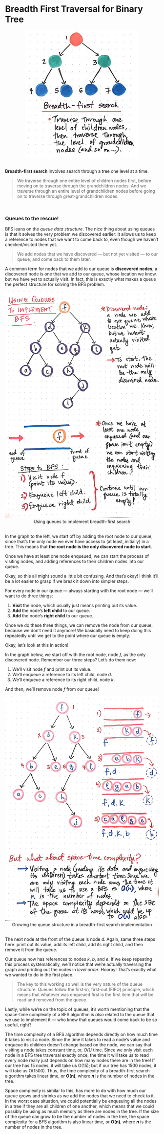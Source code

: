 # Breadth First Traversal for Binary Tree

<center>
    <img src="img/BFS1.png">
</center>

<br>

**Breadth-first search** involves search through a tree one level at a time.

> We traverse through one entire level of children nodes first, before moving on to traverse through the grandchildren nodes. And we traverse through an entire level of grandchildren nodes before going on to traverse through great-grandchildren nodes.

<br>

### Queues to the rescue!

BFS leans on the _queue data structure_. The nice thing about using queues is that it solves the very problem we discovered earlier: it allows us to keep a reference to nodes that we want to come back to, even though we haven’t checked/visited them yet.

> We add nodes that we have discovered — but not yet visited — to our queue, and come back to them later.

A common term for nodes that we add to our queue is **discovered nodes**; a discovered node is one that we add to our queue, whose location we know, but we have yet to actually visit. In fact, this is exactly what makes a queue the perfect structure for solving the BFS problem.

<center>
    <img src="img/BFS2.jpeg"><br>
    Using queues to implement breadth-first search
</center>

<br>

In the graph to the left, we start off by adding the root node to our queue, since that’s the only node we ever have access to (at least, initially) in a tree. This means that **the root node is the only discovered node to start**.

Once we have at least one node enqueued, we can start the process of visiting nodes, and adding references to their children nodes into our queue.

Okay, so this all might sound a little bit confusing. And that’s okay! I think it’ll be a lot easier to grasp if we break it down into simpler steps.

For every node in our queue — always starting with the root node — we’ll want to do three things:

1. **Visit** the node, which usually just means printing out its value.
2. **Add** the node’s **left child** to our queue.
3. **Add** the node’s **right child** to our queue.

Once we do these three things, we can remove the node from our queue, because we don’t need it anymore! We basically need to keep doing this repeatedly until we get to the point where our queue is empty.

Okay, let’s look at this in action!

In the graph below, we start off with the root node, node _f_, as the only discovered node. Remember our three steps? Let’s do them now:

1. We’ll visit node _f_ and print out its value.
2. We’ll enqueue a reference to its left child, node _d_.
3. We’ll enqueue a reference to its right child, node _k_.

And then, we’ll remove node _f_ from our queue!

<center>
    <img src="img/BFS3.jpeg"><br>
    Growing the queue structure in a breadth-first search implementation
</center>

<br>

The next node at the front of the queue is node _d_. Again, same three steps here: print out its value, add its left child, add its right child, and then remove it from the queue.

Our queue now has references to nodes _k_, _b_, and _e_. If we keep repeating this process systematically, we’ll notice that we’re actually traversing the graph and printing out the nodes in _level order_. Hooray! That’s exactly what we wanted to do in the first place.

> The key to this working so well is the very nature of the queue structure. Queues follow the first-in, first-out (FIFO) principle, which means that whatever was enqueued first is the first item that will be read and removed from the queue.

Lastly, while we’re on the topic of queues, it’s worth mentioning that the space-time complexity of a BFS algorithm is _also_ related to the queue that we use to implement it — who knew that queues would come back to be so useful, right?

The time complexity of a BFS algorithm depends directly on how much time it takes to visit a node. Since the time it takes to read a node’s value and enqueue its children doesn’t change based on the node, we can say that visiting a node takes constant time, or, _O(1)_ time. Since we only visit each node in a BFS tree traversal exactly once, the time it will take us to read every node really just depends on how many nodes there are in the tree! If our tree has 15 nodes, it will take us O(15); but if our tree has 1500 nodes, it will take us O(1500). Thus, the time complexity of a breadth-first search algorithm takes linear time, or **O(n)**, where ***n*** is the number of nodes in the tree.

Space complexity is similar to this, has more to do with how much our queue grows and shrinks as we add the nodes that we need to check to it. In the worst case situation, we could potentially be enqueuing all the nodes in a tree if they are all children of one another, which means that we could possibly be using as much memory as there are nodes in the tree. If the size of the queue can grow to be the number of nodes in the tree, the space complexity for a BFS algorithm is also linear time, or **O(n)**, where ***n*** is the number of nodes in the tree.
